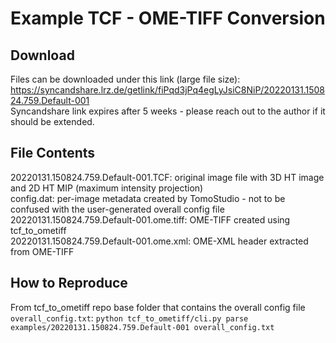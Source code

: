# Example TCF - OME-TIFF Conversion

## Download
Files can be downloaded under this link (large file size): https://syncandshare.lrz.de/getlink/fiPqd3jPq4egLyJsiC8NiP/20220131.150824.759.Default-001   
Syncandshare link expires after 5 weeks - please reach out to the author if it should be extended.

## File Contents
20220131.150824.759.Default-001.TCF: original image file with 3D HT image and 2D HT MIP (maximum intensity projection)   
config.dat: per-image metadata created by TomoStudio - not to be confused with the user-generated overall config file
20220131.150824.759.Default-001.ome.tiff: OME-TIFF created using tcf_to_ometiff   
20220131.150824.759.Default-001.ome.xml: OME-XML header extracted from OME-TIFF

## How to Reproduce
From tcf\_to\_ometiff repo base folder that contains the overall config file `overall_config.txt`:
`python tcf_to_ometiff/cli.py parse examples/20220131.150824.759.Default-001 overall_config.txt`
